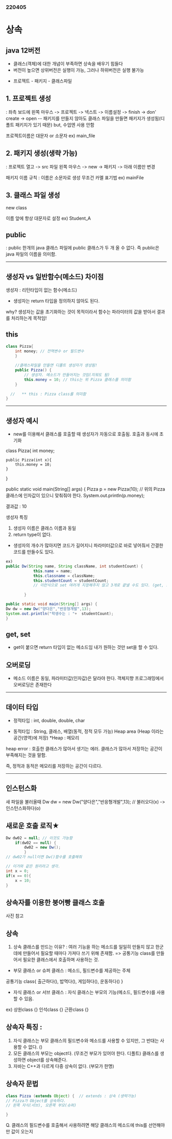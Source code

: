 ### 220405
# 상속 

##  java 12버전
- 클래스(객체)에 대한 개념이 부족하면 상속을 배우기 힘들다
- 버전이 높으면 상위버전은 실행이 가능, 그러나 하위버전은 실행 불가능

* 프로젝트 - 패키지 - 클래스파일


## 1. 프로젝트 생성
: 좌측 보드에 왼쪽 마우스
-> 프로젝트
-> 넥스트
-> 이름설정
-> finish
-> don' create
-> open 
-- 패키지를 만들지 않아도 클래스 파일을 만들면 패키지가 생성됨(디폴트 패키지가 있기 때문)
but, 수업엔 사용 안함

프로젝트이름은 대문자 or 소문자
ex) main_file 



## 2. 패키지 생성(생략 가능)
: 프로젝트 열고 
-> src 파일 왼쪽 마우스
-> new 
-> 패키지 
-> 아래 이름만 변경

패키지 이름 규칙
: 이름은 소문자로 생성
무조건 카멜 표기법
ex) mainFile



## 3. 클래스 파일 생성
new 
class

이름 앞에 항상 대문자로 설정
ex) Student_A



## public 
: public 한개의 java 클래스 파일에 public 클래스가 두 개 올 수 없다.
즉 public은 java 파일의 이름을 의미함.

---

## 생성자 vs 일반함수(메소드) 차이점
생성자 : 리턴타입이 없는 함수(메소드)
- 생성자는 return 타입을 정의하지 않아도 된다.

why? 생성자는 값을 초기화하는 것이 목적이라서
함수는 파라미터의 값을 받아서 결과를 처리하는게 목적임!


## this
```java
class Pizza{
	int money; // 전역변수 or 필드변수
	}
	
	//클래스파일을 만들면 디폴트 생성자가 생성됨!
	public Pizza() {
		// 생성자. 메소드가 만들어지는 것임(지워도 됨)
		this.money = 10; // this는 위 Pizza 클래스를 의미함
	}
	
  //   ** this : Pizza class를 의미함 
} 
```
---

## 생성자 예시
- new를 이용해서 클래스를 호출할 때 생성자가 자동으로 호출됨. 호출과 동시에 초기화

class Pizza{
    int money;

    public Pizza(int x){
        this.money = 10;
    }
}

public static void main(String[] args) {
		Pizza p = new Pizza(10); // 위의 Pizza 클래스에 인자값이 있으니 맞춰줘야 한다.
System.out.println(p.money);

결과값 : 10

 생성자 특징
 1. 생성자 이름은 클래스 이름과 동일
 2. return type이 없다.


- 생성자의 개수가 많아지면 코드가 길어지니
파라미터값으로 바로 넣어줘서 간결한 코드를 만들수도 있다.
```java
ex) 
public Dw(String name, String className, int studentCount) {
			this.name = name;
			this.classname = className;
			this.studentCount = studentCount;
			// 이런식으로 set 여러개 지정해주지 않고 3개로 끝낼 수도 있다. (get, set 쓰지 않고)
			
		}

public static void main(String[] args) {
Dw dw = new Dw("양다은","반응형개발",13);
System.out.println("학생수는 : "+  studentCount);
}

```

## get, set 
- get이 붙으면 return 타입이 없는 메소드임
내가 원하는 것만 set을 할 수 있다.


## 오버로딩 
-  메소드 이름은 동일, 파라미터값(인자값)은 달라야 한다.
객체지향 프로그래밍에서 오버로딩은 존재한다

---
## 데이터 타입
- 정적타입 
: int, double, double, char

- 동적타입
: String, 클래스, 배열(동적, 정적 모두 가능)
Heap area (Heap 이라는 공간(영역)에 저장) *Heap : 메모리

heap error : 호출한 클래스가 많아서 생기는 에러. 클래스가 많아서 저장하는 공간이 부족해지는 것을 말함.

 즉, 정적과 동적은 메모리를 저장하는 공간이 다르다.

---

## 인스턴스화
새 파일을 불러올때
Dw dw = new Dw("양다은","반응형개발",13); // 불러오다(x) -> 인스턴스화하다(o)


## 새로운 호출 로직★ 
```java
Dw dw02 = null; // 이것도 가능함
	if(dw02 == null) {
		dw02 = new Dw(); 
		}
// dw02가 null이면 Dw()함수를 호출해줘 

// 이거와 같은 원리라고 생각.
int x = 0;
if(x == 0){
    x = 10;
}
```

## 상속자를 이용한 붕어빵 클래스 호출

사진 참고 

## 상속
1. 상속 클래스를 만드는 이유?
: 여러 기능을 하는 메소드를 일일히 만들지 않고 
한군데에 만들어서 필요할 때마다 가져다 쓰기 위해 존재함.
=> 공통기능 class를 만들어서 필요한 클래스에서 호출하며 사용하는 것.


- 부모 클래스 or 슈퍼 클래스 : 메소드, 필드변수를 제공하는 주체

공통기능 class{
출근하다(), 밥먹다(), 게임하다(), 운동하다()
}


- 자식 클래스 or 서브 클래스 : 자식 클래스는 부모의 기능(메소드, 필드변수)를 사용할 수 있음.

ex) 
상원class {}
인석class {}
근환class {}


## 상속자 특징 :  
1. 자식 클래스는 부모 클래스의 필드변수와 메소드를 사용할 수 있지만, 그 반대는 사용할 수 없다. ()
2. 모든 클래스의 부모는 object다. (무조건 부모가 있어야 한다. 디폴트) 클래스를 생성하면 object를 상속해준다.
3. 자바는 C++과 다르게 다중 상속이 없다. (부모가 한명)


## 상속자 문법
```java
class Pizza (extends Object) {  // extends : 상속 (생략가능)
// Pizza가 Object를 상속하다.
// 왼쪽 자식(서브), 오른쪽 부모(슈퍼)

}
```






Q. 클래스의 필드변수를 호출해서 사용하려면 
해당 클래스의 메소드에 this를 선언해야만 값이 오는지